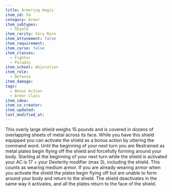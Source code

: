 ```yaml
---
title: Armoring Aegis
item_id: 54
category: Armor
item_subtypes:
  - Shield
item_rarity: Very Rare
item_attunement: false
item_requirement:
item_curse: false
item_classes:
  - Fighter
  - Paladin
item_school: Abjuration
item_role:
  - Defense
item_damage:
tags:
  - Bonus Action
  - Armor Class
item_idea:
item_co_creator:
item_updated:
last_modified_at:
---
```


This overly large shield weighs 15 pounds and is covered in dozens of overlapping sheets of metal across its face.
While you have this shield equipped you can activate the shield as a bonus action by uttering the command word. Until the beginning of your next turn you are Restrained as metal plates begin flying off the shield and forcefully forming around your body. Starting at the beginning of your next turn while the shield is activated your AC is 17 + your Dexterity modifier (max 3), including the shield. This counts as wearing medium armor. If you are already wearing armor when you activate the shield the plates begin flying off but are unable to form around your body and return to the shield.
The shield deactivates in the same way it activates, and all the plates return to the face of the shield.
